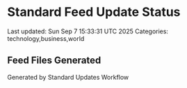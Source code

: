 # Standard Feed Update Status
Last updated: Sun Sep  7 15:33:31 UTC 2025
Categories: technology,business,world

## Feed Files Generated

Generated by Standard Updates Workflow
